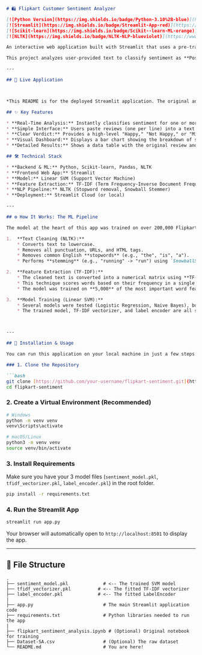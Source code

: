 

````markdown
# 🛍️ Flipkart Customer Sentiment Analyzer

[![Python Version](https://img.shields.io/badge/Python-3.10%2B-blue)](https://www.python.org/)
[![Streamlit](https://img.shields.io/badge/Streamlit-App-red)](https://streamlit.io/)
[![Scikit-learn](https://img.shields.io/badge/Scikit--learn-ML-orange)](https://scikit-learn.org/)
[![NLTK](https://img.shields.io/badge/NLTK-NLP-blueviolet)](https://www.nltk.org/)

An interactive web application built with Streamlit that uses a pre-trained **Linear SVM model (89.5% accuracy)** to perform real-time sentiment analysis on customer reviews.

This project analyzes user-provided text to classify sentiment as **Positive**, **Negative**, or **Neutral**, providing a clear "Happy / Not Happy" verdict and visual analytics.

---

## 🚀 Live Application



*This README is for the deployed Streamlit application. The original analysis notebook used to train the model on 200,000+ Flipkart reviews can be found in `flipkart_sentiment_analysis.ipynb`.*

## ✨ Key Features

* **Real-Time Analysis:** Instantly classifies sentiment for one or more reviews.
* **Simple Interface:** Users paste reviews (one per line) into a text box.
* **Clear Verdict:** Provides a high-level "Happy," "Not Happy," or "Mixed" verdict.
* **Visual Dashboard:** Displays a bar chart showing the breakdown of sentiments.
* **Detailed Results:** Shows a data table with the original review and its predicted sentiment.

## 🛠️ Technical Stack

* **Backend & ML:** Python, Scikit-learn, Pandas, NLTK
* **Frontend Web App:** Streamlit
* **Model:** Linear SVM (Support Vector Machine)
* **Feature Extraction:** TF-IDF (Term Frequency-Inverse Document Frequency)
* **NLP Pipeline:** NLTK (Stopword removal, Snowball Stemmer)
* **Deployment:** Streamlit Cloud (or local)

---

## ⚙️ How It Works: The ML Pipeline

The model at the heart of this app was trained on over 200,000 Flipkart product reviews.

1.  **Text Cleaning (NLTK):**
    * Converts text to lowercase.
    * Removes all punctuation, URLs, and HTML tags.
    * Removes common English **stopwords** (e.g., "the", "is", "a").
    * Performs **stemming** (e.g., "running" -> "run") using `SnowballStemmer`.

2.  **Feature Extraction (TF-IDF):**
    * The cleaned text is converted into a numerical matrix using **TF-IDF**.
    * This technique scores words based on their frequency in a single review vs. their rarity across all reviews.
    * The model was trained on **5,000** of the most important word features (including 1 and 2-word phrases).

3.  **Model Training (Linear SVM):**
    * Several models were tested (Logistic Regression, Naive Bayes), but **Linear SVM** provided the best performance, achieving **89.5% accuracy** on the test dataset.
    * The trained model, TF-IDF vectorizer, and label encoder are all saved as `.pkl` files and loaded by the Streamlit app to make live predictions.



---

## 🚦 Installation & Usage

You can run this application on your local machine in just a few steps.

### 1. Clone the Repository

```bash
git clone [https://github.com/your-username/flipkart-sentiment.git](https://github.com/your-username/flipkart-sentiment.git)
cd flipkart-sentiment
````

### 2\. Create a Virtual Environment (Recommended)

```bash
# Windows
python -m venv venv
venv\Scripts\activate

# macOS/Linux
python3 -m venv venv
source venv/bin/activate
```

### 3\. Install Requirements

Make sure you have your 3 model files (`sentiment_model.pkl`, `tfidf_vectorizer.pkl`, `label_encoder.pkl`) in the root folder.

```bash
pip install -r requirements.txt
```

### 4\. Run the Streamlit App

```bash
streamlit run app.py
```

Your browser will automatically open to `http://localhost:8501` to display the app.

-----

## 📁 File Structure

```
.
├── sentiment_model.pkl             # <-- The trained SVM model
├── tfidf_vectorizer.pkl          # <-- The fitted TF-IDF vectorizer
├── label_encoder.pkl             # <-- The fitted LabelEncoder
|
├── app.py                          # The main Streamlit application code
├── requirements.txt                # Python libraries needed to run the app
|
├── flipkart_sentiment_analysis.ipynb # (Optional) Original notebook for training
├── Dataset-SA.csv                  # (Optional) The raw dataset
└── README.md                       # You are here!
```

```
```
